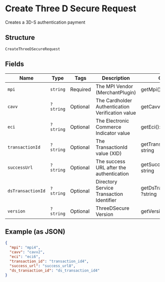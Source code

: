 
# Create Three D Secure Request

Creates a 3D-S authentication payment

## Structure

`CreateThreeDSecureRequest`

## Fields

| Name | Type | Tags | Description | Getter | Setter |
|  --- | --- | --- | --- | --- | --- |
| `mpi` | `string` | Required | The MPI Vendor (MerchantPlugin) | getMpi(): string | setMpi(string mpi): void |
| `cavv` | `?string` | Optional | The Cardholder Authentication Verification value | getCavv(): ?string | setCavv(?string cavv): void |
| `eci` | `?string` | Optional | The Electronic Commerce Indicator value | getEci(): ?string | setEci(?string eci): void |
| `transactionId` | `?string` | Optional | The TransactionId value (XID) | getTransactionId(): ?string | setTransactionId(?string transactionId): void |
| `successUrl` | `?string` | Optional | The success URL after the authentication | getSuccessUrl(): ?string | setSuccessUrl(?string successUrl): void |
| `dsTransactionId` | `?string` | Optional | Directory Service Transaction Identifier | getDsTransactionId(): ?string | setDsTransactionId(?string dsTransactionId): void |
| `version` | `?string` | Optional | ThreeDSecure Version | getVersion(): ?string | setVersion(?string version): void |

## Example (as JSON)

```json
{
  "mpi": "mpi4",
  "cavv": "cavv2",
  "eci": "eci6",
  "transaction_id": "transaction_id4",
  "success_url": "success_url8",
  "ds_transaction_id": "ds_transaction_id4"
}
```

